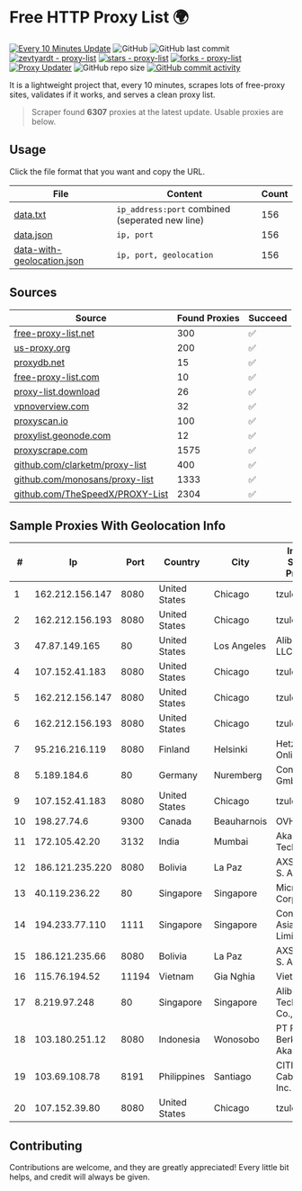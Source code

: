 
# Free HTTP Proxy List 🌍

[![Every 10 Minutes Update](https://github.com/mertguvencli/http-proxy-list/actions/workflows/main.yml/badge.svg?branch=main)](https://github.com/mertguvencli/http-proxy-list/actions/workflows/main.yml)
![GitHub](https://img.shields.io/github/license/mertguvencli/http-proxy-list)
![GitHub last commit](https://img.shields.io/github/last-commit/mertguvencli/http-proxy-list)
[![zevtyardt - proxy-list](https://img.shields.io/static/v1?label=zevtyardt&message=proxy-list&color=blue&logo=github)](https://github.com/zevtyardt/proxy-list "Go to GitHub repo")
[![stars - proxy-list](https://img.shields.io/github/stars/zevtyardt/proxy-list?style=social)](https://github.com/zevtyardt/proxy-list)
[![forks - proxy-list](https://img.shields.io/github/forks/zevtyardt/proxy-list?style=social)](https://github.com/zevtyardt/proxy-list)
[![Proxy Updater](https://github.com/zevtyardt/proxy-list/workflows/Proxy%20Updater/badge.svg)](https://github.com/zevtyardt/proxy-list/actions?query=workflow:"Proxy+Updater")
![GitHub repo size](https://img.shields.io/github/repo-size/zevtyardt/proxy-list)
[![GitHub commit activity](https://img.shields.io/github/commit-activity/m/zevtyardt/proxy-list?logo=commits)](https://github.com/zevtyardt/proxy-list/commits/main)

It is a lightweight project that, every 10 minutes, scrapes lots of free-proxy sites, validates if it works, and serves a clean proxy list.

> Scraper found **6307** proxies at the latest update. Usable proxies are below.

## Usage

Click the file format that you want and copy the URL.

|File|Content|Count|
|----|-------|-----|
|[data.txt](https://raw.githubusercontent.com/mertguvencli/http-proxy-list/main/proxy-list/data.txt)|`ip_address:port` combined (seperated new line)|156|
|[data.json](https://raw.githubusercontent.com/mertguvencli/http-proxy-list/main/proxy-list/data.json)|`ip, port`|156|
|[data-with-geolocation.json](https://raw.githubusercontent.com/mertguvencli/http-proxy-list/main/proxy-list/data-with-geolocation.json)|`ip, port, geolocation`|156|

## Sources

|Source|Found Proxies|Succeed|
|------|-------------|-------|
|[free-proxy-list.net](https://free-proxy-list.net)|300|✅|
|[us-proxy.org](https://www.us-proxy.org)|200|✅|
|[proxydb.net](http://proxydb.net)|15|✅|
|[free-proxy-list.com](https://free-proxy-list.com/?page=&port=&type%5B%5D=http&type%5B%5D=https&up_time=0&search=Search)|10|✅|
|[proxy-list.download](https://www.proxy-list.download/HTTP)|26|✅|
|[vpnoverview.com](https://vpnoverview.com/privacy/anonymous-browsing/free-proxy-servers)|32|✅|
|[proxyscan.io](https://www.proxyscan.io)|100|✅|
|[proxylist.geonode.com](https://proxylist.geonode.com/api/proxy-list?limit=300&page=1&sort_by=lastChecked&sort_type=desc&protocols=http,https)|12|✅|
|[proxyscrape.com](https://api.proxyscrape.com/v2/?request=displayproxies&protocol=http&timeout=10000&country=all&ssl=all&anonymity=all)|1575|✅|
|[github.com/clarketm/proxy-list](https://raw.githubusercontent.com/clarketm/proxy-list/master/proxy-list-raw.txt)|400|✅|
|[github.com/monosans/proxy-list](https://raw.githubusercontent.com/monosans/proxy-list/main/proxies/http.txt)|1333|✅|
|[github.com/TheSpeedX/PROXY-List](https://raw.githubusercontent.com/TheSpeedX/PROXY-List/master/http.txt)|2304|✅|


## Sample Proxies With Geolocation Info

|#|Ip|Port|Country|City|Internet Service Provider|
|-|--|----|-------|----|-------------------------|
|1|162.212.156.147|8080|United States|Chicago|tzulo, inc.|
|2|162.212.156.193|8080|United States|Chicago|tzulo, inc.|
|3|47.87.149.165|80|United States|Los Angeles|Alibaba.com LLC|
|4|107.152.41.183|8080|United States|Chicago|tzulo, inc.|
|5|162.212.156.147|8080|United States|Chicago|tzulo, inc.|
|6|162.212.156.193|8080|United States|Chicago|tzulo, inc.|
|7|95.216.216.119|8080|Finland|Helsinki|Hetzner Online GmbH|
|8|5.189.184.6|80|Germany|Nuremberg|Contabo GmbH|
|9|107.152.41.183|8080|United States|Chicago|tzulo, inc.|
|10|198.27.74.6|9300|Canada|Beauharnois|OVH SAS|
|11|172.105.42.20|3132|India|Mumbai|Akamai Technologies|
|12|186.121.235.220|8080|Bolivia|La Paz|AXS Bolivia S. A.|
|13|40.119.236.22|80|Singapore|Singapore|Microsoft Corporation|
|14|194.233.77.110|1111|Singapore|Singapore|Contabo Asia Private Limited|
|15|186.121.235.66|8080|Bolivia|La Paz|AXS Bolivia S. A.|
|16|115.76.194.52|11194|Vietnam|Gia Nghia|Viettel Group|
|17|8.219.97.248|80|Singapore|Singapore|Alibaba (US) Technology Co., Ltd.|
|18|103.180.251.12|8080|Indonesia|Wonosobo|PT Rintis Berkah Akamila|
|19|103.69.108.78|8191|Philippines|Santiago|CITI Cableworld Inc.|
|20|107.152.39.80|8080|United States|Chicago|tzulo, inc.|



## Contributing

Contributions are welcome, and they are greatly appreciated! Every
little bit helps, and credit will always be given.

